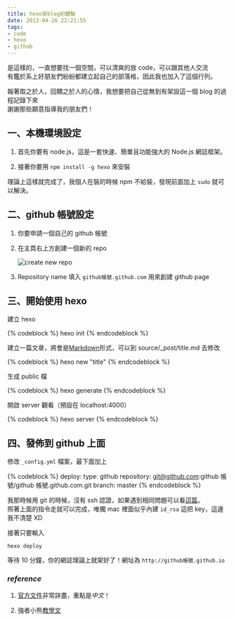 ```yaml
---
title: hexo架blog初體驗
date: 2013-04-26 22:21:55
tags:
- code
- hexo
- github
---
```


是這樣的，一直想要找一個空間，可以清爽的放 code，可以跟其他人交流  
有鑑於系上好朋友們紛紛都建立起自己的部落格，因此我也加入了這個行列。

報著取之於人，回饋之於人的心情，我想要把自己從無到有架設這一個 blog 的過程記錄下來  
謝謝那些願意指導我的朋友們！

<!-- more -->

## 一、本機環境設定

1.  首先你要有 node.js，這是一套快速、簡單且功能強大的 Node.js 網誌框架。

2.  接著你要用 `npm install -g hexo` 來安裝

理論上這樣就完成了，我個人在裝的時候 npm 不給裝，發現前面加上 `sudo` 就可以解決。

## 二、github 帳號設定

1.  你要申請一個自己的 github 帳號

2.  在主頁右上方創建一個新的 repo

    ![create new repo](https://i.imgur.com/6mFqQlc.png 'new repo')

3.  Repository name 填入 `github帳號.github.com` 用來創建 github page

## 三、開始使用 hexo

建立 hexo

{% codeblock %}
hexo init
{% endcodeblock %}

建立一篇文章，將會是[Markdown](http://markdown.tw)形式，可以到 source/\_post/title.md 去修改

{% codeblock %}
hexo new "title"
{% endcodeblock %}

生成 public 檔

{% codeblock %}
hexo generate
{% endcodeblock %}

開啟 server 觀看（預設在 localhost:4000）

{% codeblock %}
hexo server
{% endcodeblock %}

## 四、發佈到 github 上面

修改 `_config.yml` 檔案，最下面加上

{% codeblock %}
deploy:
type: github
repository: git@github.com:github 帳號/github 帳號.github.com.git
branch: master
{% endcodeblock %}

我那時候用 git 的時候，沒有 ssh 認證，如果遇到相同問題可以看[這篇](https://help.github.com/articles/generating-ssh-keys)。  
照著上面的指令走就可以完成，唯獨 mac 裡面似乎內建 `id_rsa` 這把 key，這邊我不清楚 XD

接著只要輸入

```
hexo deploy
```

等待 10 分鐘，你的網誌理論上就架好了！網址為 `http://github帳號.github.io`

### _reference_

1.  [官方文件](http://zespia.tw/hexo/zh-TW/)非常詳盡，重點是*中文*！

2.  強者小熊[教學文](http://eva0919.github.io/2013/04/21/%E4%BD%BF%E7%94%A8hexo%E4%BB%A5%E5%8F%8Agithub-page%E5%BB%BA%E7%AB%8B%E8%87%AA%E5%B7%B1%E7%9A%84%E9%83%A8%E8%90%BD%E6%A0%BC/)

